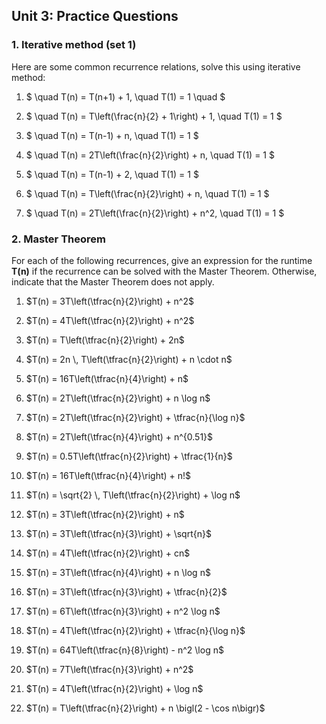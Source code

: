 ## Unit 3: Practice Questions

### 1. Iterative method (set 1)

Here are some common recurrence relations, solve this using iterative method:

1.  $ \quad
    T(n) = T(n+1) + 1, \quad T(1) = 1 \quad
    $

2.  $ \quad
    T(n) = T\left(\frac{n}{2} + 1\right) + 1, \quad T(1) = 1
    $

3.  $ \quad
    T(n) = T(n-1) + n, \quad T(1) = 1
    $

4.  $ \quad
    T(n) = 2T\left(\frac{n}{2}\right) + n, \quad T(1) = 1
    $

5.  $ \quad
    T(n) = T(n-1) + 2, \quad T(1) = 1
    $

6.  $ \quad
    T(n) = T\left(\frac{n}{2}\right) + n, \quad T(1) = 1
    $

7.  $ \quad
    T(n) = 2T\left(\frac{n}{2}\right) + n^2, \quad T(1) = 1
    $

### 2. Master Theorem

For each of the following recurrences, give an expression for the runtime **T(n)** if the recurrence can be solved with the Master Theorem. Otherwise, indicate that the Master Theorem does not apply.

1.  $T(n) = 3T\left(\tfrac{n}{2}\right) + n^2$

2.  $T(n) = 4T\left(\tfrac{n}{2}\right) + n^2$

3.  $T(n) = T\left(\tfrac{n}{2}\right) + 2n$

4.  $T(n) = 2n \, T\left(\tfrac{n}{2}\right) + n \cdot n$

5.  $T(n) = 16T\left(\tfrac{n}{4}\right) + n$

6.  $T(n) = 2T\left(\tfrac{n}{2}\right) + n \log n$

7.  $T(n) = 2T\left(\tfrac{n}{2}\right) + \tfrac{n}{\log n}$

8.  $T(n) = 2T\left(\tfrac{n}{4}\right) + n^{0.51}$

9.  $T(n) = 0.5T\left(\tfrac{n}{2}\right) + \tfrac{1}{n}$

10. $T(n) = 16T\left(\tfrac{n}{4}\right) + n!$

11. $T(n) = \sqrt{2} \, T\left(\tfrac{n}{2}\right) + \log n$

12. $T(n) = 3T\left(\tfrac{n}{2}\right) + n$

13. $T(n) = 3T\left(\tfrac{n}{3}\right) + \sqrt{n}$

14. $T(n) = 4T\left(\tfrac{n}{2}\right) + cn$

15. $T(n) = 3T\left(\tfrac{n}{4}\right) + n \log n$

16. $T(n) = 3T\left(\tfrac{n}{3}\right) + \tfrac{n}{2}$

17. $T(n) = 6T\left(\tfrac{n}{3}\right) + n^2 \log n$

18. $T(n) = 4T\left(\tfrac{n}{2}\right) + \tfrac{n}{\log n}$

19. $T(n) = 64T\left(\tfrac{n}{8}\right) - n^2 \log n$

20. $T(n) = 7T\left(\tfrac{n}{3}\right) + n^2$

21. $T(n) = 4T\left(\tfrac{n}{2}\right) + \log n$

22. $T(n) = T\left(\tfrac{n}{2}\right) + n \bigl(2 - \cos n\bigr)$

